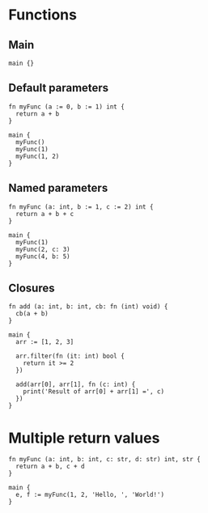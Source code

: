 # Functions

## Main
```the
main {}
```

## Default parameters
```the
fn myFunc (a := 0, b := 1) int {
  return a + b
}

main {
  myFunc()
  myFunc(1)
  myFunc(1, 2)
}
```

## Named parameters
```the
fn myFunc (a: int, b := 1, c := 2) int {
  return a + b + c
}

main {
  myFunc(1)
  myFunc(2, c: 3)
  myFunc(4, b: 5)
}
```

## Closures
```the
fn add (a: int, b: int, cb: fn (int) void) {
  cb(a + b)
}

main {
  arr := [1, 2, 3]

  arr.filter(fn (it: int) bool {
    return it >= 2
  })

  add(arr[0], arr[1], fn (c: int) {
    print('Result of arr[0] + arr[1] =', c)
  })
}
```

# Multiple return values
```the
fn myFunc (a: int, b: int, c: str, d: str) int, str {
  return a + b, c + d
}

main {
  e, f := myFunc(1, 2, 'Hello, ', 'World!')
}
```
